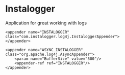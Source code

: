 Instalogger
======
Application for great working with logs 



    <appender name="INSTALOGGER" class="com.instalogger.log4j.InstaloggerAppender">
    </appender>

    <appender name="ASYNC_INSTALOGGER" class="org.apache.log4j.AsyncAppender">
        <param name="BufferSize" value="500"/>
        <appender-ref ref="INSTALOGGER"/>
    </appender>

